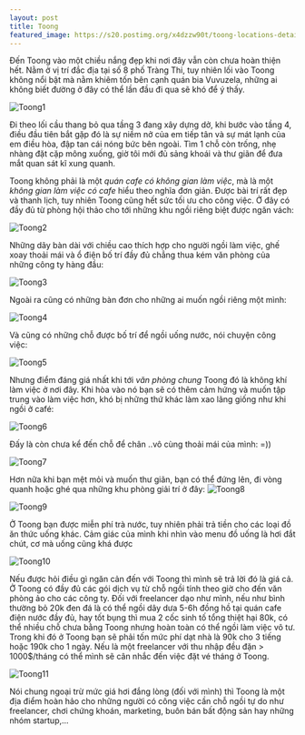 ```yaml
---
layout: post
title: Toong
featured_image: https://s20.postimg.org/x4dzzw90t/toong-locations-details-trangthi-pic4-05012016c7b1f8e7708c7c7d96.jpg
---
```


Đến Toong vào một chiều nắng đẹp khi nơi đây vẫn còn chưa hoàn thiện hết. Nằm ở vị trí đắc địa tại số 8 phố Tràng Thi, tuy nhiên lối vào Toong không nổi bật mà nằm khiêm tốn bên cạnh quán bia Vuvuzela, những ai không biết đường ở đây có thể lần đầu đi qua sẽ khó để ý thấy.

![Toong1](https://s20.postimg.org/fts6lt9dp/IMG_4497.jpg)

Đi theo lối cầu thang bỏ qua tầng 3 đang xây dựng dở, khi bước vào tầng 4, điều đầu tiên bắt gặp đó là sự niềm nở của em tiếp tân và sự mát lạnh của em điều hòa, đập tan cái nóng bức bên ngoài. Tìm 1 chỗ còn trống, nhẹ nhàng đặt cặp mông xuống, giờ tôi mới đủ sảng khoái và thư giãn để đưa mắt quan sát kĩ xung quanh.

Toong không phải là một _quán cafe có không gian làm việc_, mà là một _không gian làm việc có cafe_ hiểu theo nghĩa đơn giản. Được bài trí rất đẹp và thanh lịch, tuy nhiên Toong cũng hết sức tối ưu cho công việc. Ở đây có đầy đủ từ phòng hội thảo cho tới những khu ngồi riêng biệt được ngăn vách:

![Toong2](https://s20.postimg.org/pebt8oja5/IMG_4505.jpg)

Những dãy bàn dài với chiều cao thích hợp cho người ngồi làm việc, ghế xoay thoải mái và ổ điện bố trí đầy đủ
chẳng thua kém văn phòng của những công ty hàng đầu:

![Toong3](https://s20.postimg.org/56ydgfqyl/IMG_4520.jpg)

Ngoài ra cũng có những bàn đơn cho những ai muốn ngồi riêng một mình:

![Toong4](https://s20.postimg.org/9g33ikrn1/IMG_4516.jpg)

Và cũng có những chỗ được bố trí để ngồi uống nước, nói chuyện công việc:

![Toong5](https://s20.postimg.org/m7h9p13z1/IMG_4498.jpg)

Nhưng điểm đáng giá nhất khi tới _văn phòng chung_ Toong đó là không khí làm việc ở nơi đây. Khi hòa vào nó bạn sẽ có thêm cảm hứng và muốn tập trung vào làm việc hơn, khó bị những thứ khác làm xao lãng giống như khi ngồi ở café:

![Toong6](https://s20.postimg.org/qtddxdx7x/IMG_4501.jpg)

Đấy là còn chưa kể đến chỗ để chân ..vô cùng thoải mái của mình: =))

![Toong7](https://s20.postimg.org/9g33ikjx9/IMG_4511.jpg)

Hơn nữa khi bạn mệt mỏi và muốn thư giãn, bạn có thể đứng lên, đi vòng quanh hoặc ghé qua những khu phòng giải trí ở đây:
![Toong8](https://s20.postimg.org/6yrcbbn65/IMG_4512.jpg)

![Toong9](https://s20.postimg.org/ym41pgaxp/IMG_4514.jpg)

Ở Toong bạn được miễn phí trà nước, tuy nhiên phải trả tiền cho các loại đồ ăn thức uống khác. Cảm giác của mình khi nhìn vào menu đồ uống là hơi đắt chút, cơ mà uống cũng khá được

![Toong10](https://s20.postimg.org/lhyhcplfx/IMG_4509.jpg)

Nếu được hỏi điều gì ngăn cản đến với Toong thì mình sẽ trả lời đó là giá cả. Ở Toong có đầy đủ các gói dịch vụ từ chỗ ngồi tính theo giờ cho đến văn phòng ảo cho các công ty. Đối với freelancer dạo như mình, nếu như bình thường bỏ 20k đen đá là có thể ngồi dây dưa 5-6h đồng hồ tại quán cafe điện nước đầy đủ, hay tốt bụng thì mua 2 cốc sinh tố tổng thiệt hại 80k, có thể nhiều chỗ chưa bằng Toong nhưng hoàn toàn có thể ngồi làm việc vô tư. Trong khi đó ở Toong bạn sẽ phải tốn mức phí dạt nhà là 90k cho 3 tiếng hoặc 190k cho 1 ngày. Nếu là một freelancer với thu nhập đều đặn > 1000$/tháng có thể mình sẽ cân nhắc đến việc đặt vé tháng ở Toong.

![Toong11](https://s20.postimg.org/4u6za8t99/IMG_4513.jpg)

Nói chung ngoại trừ mức giá hơi đắng lòng (đối với mình) thì Toong là một địa điểm hoàn hảo cho những người có công việc cần chỗ ngồi tự do như freelancer, chơi chứng khoán, marketing, buôn bán bất động sản hay những nhóm startup,...